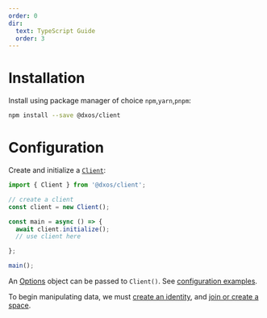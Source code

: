 ```yaml
---
order: 0
dir:
  text: TypeScript Guide
  order: 3
---
```


# Installation

Install using package manager of choice `npm`,`yarn`,`pnpm`:

```bash
npm install --save @dxos/client
```

# Configuration

Create and initialize a [`Client`](/api/@dxos/client/classes/Client):

```ts file=./snippets/create-client.ts#L5-
import { Client } from '@dxos/client';

// create a client
const client = new Client();

const main = async () => {
  await client.initialize();
  // use client here

};

main();
```

An [Options](/api/@dxos/client/types/ClientOptions) object can be passed to `Client()`. See [configuration examples](typescript/config).

To begin manipulating data, we must [create an identity](typescript/identity), and [join or create a space](typescript/spaces).
